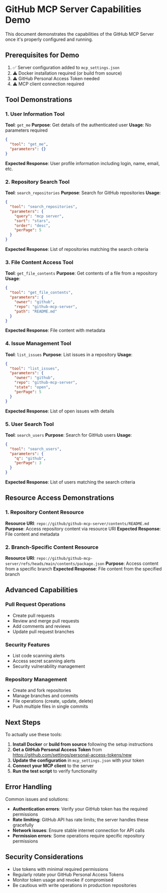 # GitHub MCP Server Capabilities Demo

This document demonstrates the capabilities of the GitHub MCP Server once it's properly configured and running.

## Prerequisites for Demo

1. ✅ Server configuration added to `mcp_settings.json`
2. ⚠️ Docker installation required (or build from source)
3. ⚠️ GitHub Personal Access Token needed
4. ⚠️ MCP client connection required

## Tool Demonstrations

### 1. User Information Tool

**Tool**: `get_me`
**Purpose**: Get details of the authenticated user
**Usage**: No parameters required

```json
{
  "tool": "get_me",
  "parameters": {}
}
```

**Expected Response**: User profile information including login, name, email, etc.

### 2. Repository Search Tool

**Tool**: `search_repositories`
**Purpose**: Search for GitHub repositories
**Usage**: 

```json
{
  "tool": "search_repositories",
  "parameters": {
    "query": "mcp server",
    "sort": "stars",
    "order": "desc",
    "perPage": 5
  }
}
```

**Expected Response**: List of repositories matching the search criteria

### 3. File Content Access Tool

**Tool**: `get_file_contents`
**Purpose**: Get contents of a file from a repository
**Usage**:

```json
{
  "tool": "get_file_contents",
  "parameters": {
    "owner": "github",
    "repo": "github-mcp-server",
    "path": "README.md"
  }
}
```

**Expected Response**: File content with metadata

### 4. Issue Management Tool

**Tool**: `list_issues`
**Purpose**: List issues in a repository
**Usage**:

```json
{
  "tool": "list_issues",
  "parameters": {
    "owner": "github",
    "repo": "github-mcp-server",
    "state": "open",
    "perPage": 5
  }
}
```

**Expected Response**: List of open issues with details

### 5. User Search Tool

**Tool**: `search_users`
**Purpose**: Search for GitHub users
**Usage**:

```json
{
  "tool": "search_users",
  "parameters": {
    "q": "github",
    "perPage": 3
  }
}
```

**Expected Response**: List of users matching the search criteria

## Resource Access Demonstrations

### 1. Repository Content Resource

**Resource URI**: `repo://github/github-mcp-server/contents/README.md`
**Purpose**: Access repository content via resource URI
**Expected Response**: File content and metadata

### 2. Branch-Specific Content Resource

**Resource URI**: `repo://github/github-mcp-server/refs/heads/main/contents/package.json`
**Purpose**: Access content from a specific branch
**Expected Response**: File content from the specified branch

## Advanced Capabilities

### Pull Request Operations
- Create pull requests
- Review and merge pull requests
- Add comments and reviews
- Update pull request branches

### Security Features
- List code scanning alerts
- Access secret scanning alerts
- Security vulnerability management

### Repository Management
- Create and fork repositories
- Manage branches and commits
- File operations (create, update, delete)
- Push multiple files in single commits

## Next Steps

To actually use these tools:

1. **Install Docker** or **build from source** following the setup instructions
2. **Get a GitHub Personal Access Token** from https://github.com/settings/personal-access-tokens/new
3. **Update the configuration** in `mcp_settings.json` with your token
4. **Connect your MCP client** to the server
5. **Run the test script** to verify functionality

## Error Handling

Common issues and solutions:
- **Authentication errors**: Verify your GitHub token has the required permissions
- **Rate limiting**: GitHub API has rate limits; the server handles these gracefully
- **Network issues**: Ensure stable internet connection for API calls
- **Permission errors**: Some operations require specific repository permissions

## Security Considerations

- Use tokens with minimal required permissions
- Regularly rotate your GitHub Personal Access Tokens
- Monitor token usage and revoke if compromised
- Be cautious with write operations in production repositories